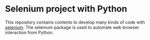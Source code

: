 # Selenium project with Python

This repository contains contents to develop many kinds of code with [selenium](https://pypi.org/project/selenium/). The selenium package is used to automate web browser interaction from Python.
